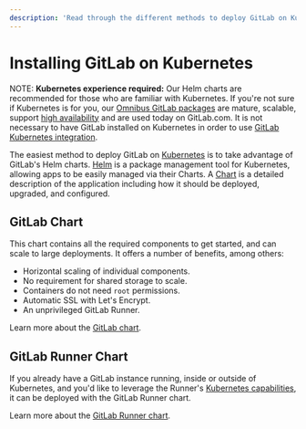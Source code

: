 ```yaml
---
description: 'Read through the different methods to deploy GitLab on Kubernetes.'
---
```


# Installing GitLab on Kubernetes

NOTE: **Kubernetes experience required:**
Our Helm charts are recommended for those who are familiar with Kubernetes.
If you're not sure if Kubernetes is for you, our
[Omnibus GitLab packages](../README.md#installing-gitlab-using-the-omnibus-gitlab-package-recommended)
are mature, scalable, support [high availability](../../administration/high_availability/README.md)
and are used today on GitLab.com.
It is not necessary to have GitLab installed on Kubernetes in order to use [GitLab Kubernetes integration](https://docs.gitlab.com/ee/user/project/clusters/index.html). 

The easiest method to deploy GitLab on [Kubernetes](https://kubernetes.io/) is
to take advantage of GitLab's Helm charts. [Helm](https://github.com/kubernetes/helm/blob/master/README.md)
is a package management tool for Kubernetes, allowing apps to be easily managed via their
Charts. A [Chart](https://github.com/kubernetes/charts) is a detailed description
of the application including how it should be deployed, upgraded, and configured.

## GitLab Chart

This chart contains all the required components to get started, and can scale to
large deployments. It offers a number of benefits, among others:

- Horizontal scaling of individual components.
- No requirement for shared storage to scale.
- Containers do not need `root` permissions.
- Automatic SSL with Let's Encrypt.
- An unprivileged GitLab Runner.

Learn more about the [GitLab chart](https://docs.gitlab.com/charts/).

## GitLab Runner Chart

If you already have a GitLab instance running, inside or outside of Kubernetes,
and you'd like to leverage the Runner's
[Kubernetes capabilities](https://docs.gitlab.com/runner/executors/kubernetes.html),
it can be deployed with the GitLab Runner chart.

Learn more about the [GitLab Runner chart](https://docs.gitlab.com/runner/install/kubernetes.html).
